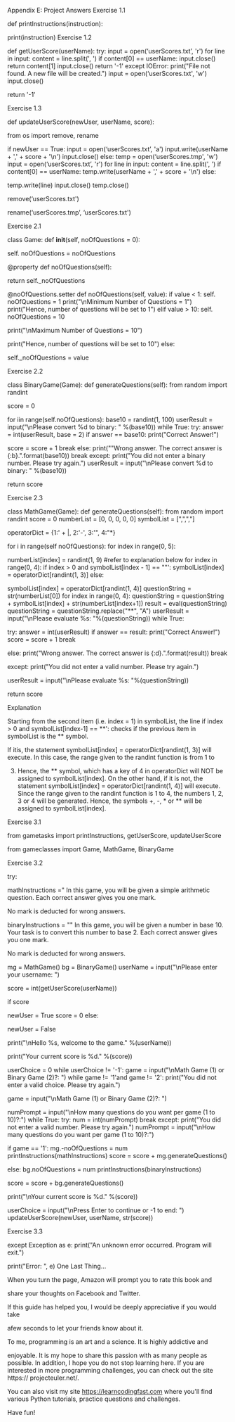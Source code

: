 Appendix E: Project Answers
Exercise 1.1

def printInstructions(instruction):

print(instruction)
Exercise 1.2

def getUserScore(userName):
try:
input = open(‘userScores.txt’, 'r')
for line in input:
content = line.split(', ')
if content[0] == userName:
input.close()
return content[1]
input.close()
return '-1'
except IOError:
print("File not found. A new file will be created.")
input = open(‘userScores.txt', 'w')
input.close()

return '-1'

Exercise 1.3

def updateUserScore(newUser, userName, score):

from os import remove, rename

if newUser == True:
input = open(‘userScores.txt’, 'a')
input.write(userName + ',' + score + '\n')
input.close()
else:
temp = open(‘userScores.tmp', 'w')
input = open(‘userScores.txt’, 'r')
for line in input:
content = line.split(', ')
if content[0] == userName:
temp.write(userName + ',' + score + '\n')
else:

temp.write(line)
input.close()
temp.close()

remove(‘userScores.txt')

rename(‘userScores.tmp’, ‘userScores.txt')

Exercise 2.1

class Game:
def __init__(self, noOfQuestions = 0):

self. noOfQuestions = noOfQuestions

@property
def noOfQuestions(self):

return self._noOfQuestions

@noOfQuestions.setter
def noOfQuestions(self, value):
if value < 1:
self. noOfQuestions = 1
print("\nMinimum Number of Questions = 1")
print("Hence, number of questions will be set to 1")
elif value > 10:
self. noOfQuestions = 10

print("\nMaximum Number of Questions = 10")

print("Hence, number of questions will be set to 10")
else:

self._noOfQuestions = value

Exercise 2.2

class BinaryGame(Game):
def generateQuestions(self):
from random import randint

score = 0

for iin range(self.noOfQuestions):
base10 = randint(1, 100)
userResult = input("\nPlease convert %d to binary: " %(base10))
while True:
try:
answer = int(userResult, base = 2)
if answer == base10:
print("Correct Answer!")

score = score + 1
break
else:
print(""Wrong answer. The correct answer is {:b}.".format(base10))
break
except:
print("You did not enter a binary number. Please try again.")
userResult = input("\nPlease convert %d to binary: " %(base10))

return score

Exercise 2.3

class MathGame(Game):
def generateQuestions(self):
from random import randint
score = 0
numberList = [0, 0, 0, 0, 0]
symbolList = [",",","]

operatorDict = {1:' + |, 2:'-', 3:'", 4:"*}

for i in range(self noOfQuestions):
for index in range(0, 5):

numberList[index] = randint(1, 9)
#refer to explanation below
for index in range(0, 4):
if index > 0 and symbolList[index - 1] == ""':
symbolList[index] = operatorDict[randint(1, 3)]
else:

symbolList[index] = operatorDict[randint(1, 4)]
questionString = str(numberList[0])
for index in range(0, 4):
questionString = questionString + symbolList[index] +
str(numberList[index+1])
result = eval(questionString)
questionString = questionString.replace("**", "A")
userResult = input("\nPlease evaluate %s: "%(questionString))
while True:

try:
answer = int(userResult)
if answer == result:
print("Correct Answer!")
score = score + 1
break

else:
print("Wrong answer. The correct answer is {:d}.".format(result))
break

except:
print("You did not enter a valid number. Please try again.")

userResult = input("\nPlease evaluate %s: "%(questionString))

return score

Explanation

Starting from the second item (i.e. index = 1) in symbolList, the line if index >
0 and symbolList[index-1] == **': checks if the previous item in symbolList is
the ** symbol.

If itis, the statement symbolList[index] = operatorDict[randint(1, 3)] will
execute. In this case, the range given to the randint function is from 1 to

3. Hence, the ** symbol, which has a key of 4 in operatorDict will NOT be
assigned to symbolList[index].
On the other hand, if it is not, the statement symbolList[index] =
operatorDict[randint(1, 4)] will execute. Since the range given to the randint
function is 1 to 4, the numbers 1, 2, 3 or 4 will be generated. Hence, the
symbols +, -, * or ** will be assigned to symbolList[index].

Exercise 3.1

from gametasks import printInstructions, getUserScore, updateUserScore

from gameclasses import Game, MathGame, BinaryGame

Exercise 3.2

try:

mathInstructions ="
In this game, you will be given a simple arithmetic question.
Each correct answer gives you one mark.

No mark is deducted for wrong answers.

binaryInstructions = ""
In this game, you will be given a number in base 10.
Your task is to convert this number to base 2.
Each correct answer gives you one mark.

No mark is deducted for wrong answers.

mg = MathGame()
bg = BinaryGame()
userName = input("\nPlease enter your username: ")

score = int(getUserScore(userName))

if score

newUser = True
score = 0
else:

newUser = False

print("\nHello %s, welcome to the game." %(userName))

print("Your current score is %d." %(score))

userChoice = 0
while userChoice != '-1':
game = input("\nMath Game (1) or Binary Game (2)?: ")
while game != '1'and game != '2':
print("You did not enter a valid choice. Please try again.")

game = input("\nMath Game (1) or Binary Game (2)?: ")

numPrompt = input("\nHow many questions do you want per game (1 to
10)?:")
while True:
try:
num = int(numPrompt)
break
except:
print("You did not enter a valid number. Please try again.")
numPrompt = input("\nHow many questions do you want per game (1
to 10)?:")

if game == '1':
mg.-noOfQuestions = num
printInstructions(mathInstructions)
score = score + mg.generateQuestions()

else:
bg.noOfQuestions = num
printInstructions(binaryInstructions)

score = score + bg.generateQuestions()

print("\nYour current score is %d." %(score))

userChoice = input("\nPress Enter to continue or -1 to end: ")
updateUserScore(newUser, userName, str(score))

Exercise 3.3

except Exception as e:
print("An unknown error occurred. Program will exit.")

print("Error: ", e)
One Last Thing...

When you turn the page, Amazon will prompt you to rate this book and

share your thoughts on Facebook and Twitter.

If this guide has helped you, I would be deeply appreciative if you would take

afew seconds to let your friends know about it.

To me, programming is an art and a science. It is highly addictive and

enjoyable. It is my hope to share this passion with as many people as possible.
In addition, I hope you do not stop learning here. If you are interested
in more programming challenges, you can check out the site https://
projecteuler.net/.

You can also visit my site https://learncodingfast.com where you'll find
various Python tutorials, practice questions and challenges.

Have fun!
